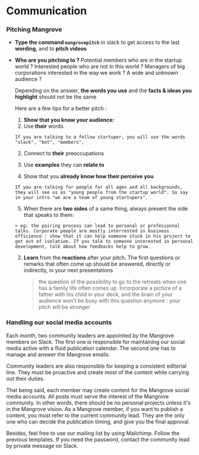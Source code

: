 # Communication

### Pitching Mangrove

* **Type the command ```mangrovepitch```** in slack to get access to the last **wording**, and to **pitch videos**

* **Who are you pitching to ?** Potential members who are in the startup world ? Interested people who are not in this world ? Managers of big corporations interested in the way we work ? A wide and unknown audience ?

  Depending on the answer, **the words you use** and the **facts & ideas you highlight** should not be the same
  
  Here are a few tips for a better pitch :
  
  1. **Show that you know your audience:**
    1. Use **their** words

      If you are talking to a fellow startuper, you will use the words "slack", "bot", "members", 
      
    2. Connect to **their** preoccupations

    3. Use **examples** they can **relate to**

    4. Show that you **already know how their perceive you**
    
      If you are talking for people for all ages and all backgrounds, they will see us as "young people from the startup world". So say in your intro "we are a team of young startupers". 

    5. When there are **two sides** of a same thing, always present the side that speaks to them:
    
      > eg: the pairing process can lead to personal or profesionnal talks. Corporate people are mostly interrested in business efficience : show that it can help someone stuck in his project to get out of isolation. If you talk to someone interested in personal development, talk about how feedbacks help to grow.

  2. **Learn** from the **reactions** after your pitch. The first questions or remarks that often come up should be answered, directly or indirectly, in your next presentations
      > the question of the possibility to go to the retreats when one has a family life often comes up. Incorporate a picture of a father with his child in your deck, and the brain of your audience won't be busy with this question anymore : your pitch will be stronger



### Handling our social media accounts

Each month, two community leaders are appointed by the Mangrove members on Slack.
The first one is responsible for maintaining our social media active with a fluid publication calendar. The second one has to manage and answer the Mangrove emails.

Community leaders are also responsible for keeping a consistent editorial line. They must be proactive and create most of the content while carrying out their duties. 

That being said, each member may create content for the Mangrove social media accounts. All posts must serve the interest of the Mangrove community. In other words, there should be no personal projects unless it's in the Mangrove vision. As a Mangrove member, if you want to publish a content, you must refer to the current community lead. They are the only one who can decide the publication timing, and give you the final approval.

Besides, feel free to use our mailing list by using Mailchimp. Follow the previous templates. If you need the password, contact the community lead by private message on Slack.